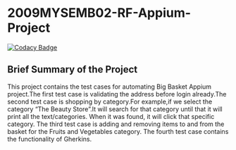 # 2009MYSEMB02-RF-Appium-Project

[![Codacy Badge](https://api.codacy.com/project/badge/Grade/ad3ea7a1c9854feba71eff1565b1852e)](https://app.codacy.com/gh/99002608/2009MYSEMB02-RF-Appium-Project?utm_source=github.com&utm_medium=referral&utm_content=99002608/2009MYSEMB02-RF-Appium-Project&utm_campaign=Badge_Grade)

## Brief Summary of the Project
  This project contains the test cases for automating Big Basket Appium project.The first test case is validating the address before login already.The second test case  is shopping by category.For example,if we select the category “The Beauty Store”.It will search for that category until that it will print all the text/categories. When it was found, it will click that specific category. The third test case is adding and removing items to and from the basket for the Fruits and Vegetables category. The fourth test case contains the functionality of Gherkins.


